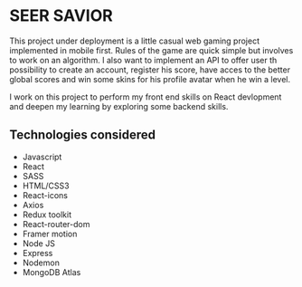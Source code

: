 # SEER SAVIOR

This project under deployment is a little casual web gaming project implemented in mobile first.
Rules of the game are quick simple but involves to work on an algorithm.
I also want to implement an API to offer user th possibility to create an account, register his score, have acces to the
better global scores and win some skins for his profile avatar when he win a level.

I work on this project to perform my front end skills on React devlopment and deepen my learning by exploring some backend skills.

## Technologies considered

- Javascript
- React
- SASS
- HTML/CSS3
- React-icons
- Axios
- Redux toolkit
- React-router-dom
- Framer motion
- Node JS
- Express
- Nodemon
- MongoDB Atlas
